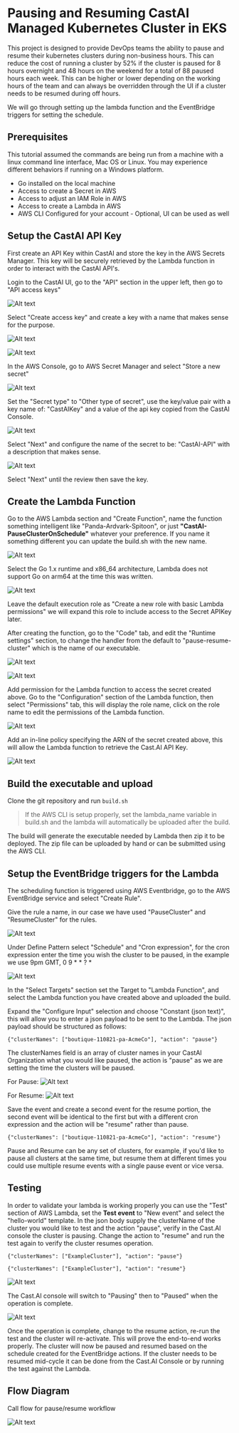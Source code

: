 # Pausing and Resuming CastAI Managed Kubernetes Cluster in EKS

This project is designed to provide DevOps teams the ability to pause and resume their kubernetes clusters during non-business hours. This can reduce the cost of running a cluster by 52% if the cluster is paused for 8 hours overnight and 48 hours on the weekend for a total of 88 paused hours each week. This can be higher or lower depending on the working hours of the team and can always be overridden through the UI if a cluster needs to be resumed during off hours. 

We will go through setting up the lambda function and the EventBridge triggers for setting the schedule. 

## Prerequisites
This tutorial assumed the commands are being run from a machine with a linux command line interface, Mac OS or Linux. You may experience different behaviors if running on a Windows platform. 
- Go installed on the local machine
- Access to create a Secret in AWS
- Access to adjust an IAM Role in AWS
- Access to create a Lambda in AWS
- AWS CLI Configured for your account - Optional, UI can be used as well

## Setup the CastAI API Key

First create an API Key within CastAI and store the key in the AWS Secrets Manager. This key will be securely retrieved by the Lambda function in order to interact with the CastAI API's. 

Login to the CastAI UI, go to the "API" section in the upper left, then go to "API access keys"

![Alt text](./images/api-key-menu.png "api-key")

Select "Create access key" and create a key with a name that makes sense for the purpose. 

![Alt text](./images/create-api-key.png "create-api-key")

![Alt text](./images/name-api-key.png "name-api-key")

In the AWS Console, go to AWS Secret Manager and select "Store a new secret" 

![Alt text](./images/store-secret.png "store-secret")

Set the "Secret type" to "Other type of secret", use the key/value pair with a key name of: "CastAIKey" and a value of the api key copied from the CastAI Console. 

![Alt text](./images/config-secret.png "configure-secret")

Select "Next" and configure the name of the secret to be: "CastAI-API" with a description that makes sense. 

![Alt text](./images/secret-manager-2.png "secret-manager2")

Select "Next" until the review then save the key. 

## Create the Lambda Function

Go to the AWS Lambda section and "Create Function", name the function something intelligent like "Panda-Ardvark-Spitoon", or just **"CastAI-PauseClusterOnSchedule"** whatever your preference. If you name it something different you can update the build.sh with the new name. 

![Alt text](./images/create-lambda.png "create-lambda")

Select the Go 1.x runtime and x86_64 architecture, Lambda does not support Go on arm64 at the time this was written. 

![Alt text](./images/config-lambda-2.png "config-lambda")

Leave the default execution role as "Create a new role with basic Lambda permissions" we will expand this role to include access to the Secret APIKey later. 

After creating the function, go to the "Code" tab, and edit the "Runtime settings" section, to change the handler from the default to "pause-resume-cluster" which is the name of our executable. 

![Alt text](./images/update-runtime.png "update-lambda-runtime")

![Alt text](./images/change-handler.png "change-handler")

Add permission for the Lambda function to access the secret created above. Go to the "Configuration" section of the Lambda function, then select "Permissions" tab, this will display the role name, click on the role name to edit the permissions of the Lambda function. 

![Alt text](./images/execution-role.png "execution-role")

Add an in-line policy specifying the ARN of the secret created above, this will allow the Lambda function to retrieve the Cast.AI API Key. 

![Alt text](./images/permissions.png "permissions")

## Build the executable and upload

Clone the git repository and run `build.sh` 
> If the AWS CLI is setup properly, set the lambda_name variable in build.sh and the lambda will automatically be uploaded after the build. 

The build will generate the executable needed by Lambda then zip it to be deployed. The zip file can be uploaded by hand or can be submitted using the AWS CLI. 

## Setup the EventBridge triggers for the Lambda

The scheduling function is triggered using AWS Eventbridge, go to the AWS EventBridge service and select "Create Rule". 

Give the rule a name, in our case we have used "PauseCluster" and "ResumeCluster" for the rules. 

![Alt text](./images/create-rule.png "create-rule")

Under Define Pattern select "Schedule" and "Cron expression", for the cron expression enter the time you wish the cluster to be paused, in the example we use 9pm GMT, 0 9 * * ? *

![Alt text](./images/config-rule.png "config-rule")

In the "Select Targets" section set the Target to "Lambda Function", and select the Lambda function you have created above and uploaded the build. 

Expand the "Configure Input" selection and choose "Constant (json text)", this will allow you to enter a json payload to be sent to the Lambda. The json payload should be structured as follows: 

```{"clusterNames": ["boutique-110821-pa-AcmeCo"], "action": "pause"}```

The clusterNames field is an array of cluster names in your CastAI Organization what you would like paused, the action is "pause" as we are setting the time the clusters will be paused. 

For Pause: 
![Alt text](./images/pause-target.png "pause-target")

For Resume: 
![Alt text](./images/resume-target.png "resume-target")

Save the event and create a second event for the resume portion, the second event will be identical to the first but with a different cron expression and the action will be "resume" rather than pause. 

```{"clusterNames": ["boutique-110821-pa-AcmeCo"], "action": "resume"}```

Pause and Resume can be any set of clusters, for example, if you'd like to pause all clusters at the same time, but resume them at different times you could use multiple resume events with a single pause event or vice versa. 

## Testing

In order to validate your lambda is working properly you can use the "Test" section of AWS Lambda, set the **Test event** to "New event" and select the "hello-world" template. In the json body supply the clusterName of the cluster you would like to test and the action "pause", verify in the Cast.AI console the cluster is pausing. Change the action to "resume" and run the test again to verify the cluster resumes operation. 

```{"clusterNames": ["ExampleCluster"], "action": "pause"}```

```{"clusterNames": ["ExampleCluster"], "action": "resume"}```

![Alt text](./images/test-pause.png "test-pause")

The Cast.AI console will switch to "Pausing" then to "Paused" when the operation is complete. 

![Alt text](./images/cast-ai-pausing.png "pausing-target")

Once the operation is complete, change to the resume action, re-run the test and the cluster will re-activate. This will prove the end-to-end works properly. The cluster will now be paused and resumed based on the schedule created for the EventBridge actions. If the cluster needs to be resumed mid-cycle it can be done from the Cast.AI Console or by running the test against the Lambda. 


## Flow Diagram

Call flow for pause/resume workflow

![Alt text](./images/flow-diagram.png "flow-diagram")

